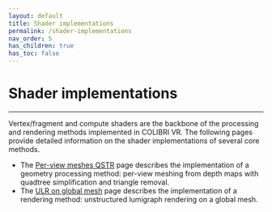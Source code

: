 ```yaml
---
layout: default
title: Shader implementations
permalink: /shader-implementations
nav_order: 5
has_children: true
has_toc: false
---
```


# Shader implementations

* * *

Vertex/fragment and compute shaders are the backbone of the processing and rendering methods implemented in COLIBRI VR. The following pages provide detailed information on the shader implementations of several core methods.

- The [Per-view meshes QSTR](https://caor-mines-paristech.github.io/colibri-vr/shader-implementations/per-view-meshes-qstr) page describes the implementation of a geometry processing method: per-view meshing from depth maps with quadtree simplification and triangle removal.
- The [ULR on global mesh](https://caor-mines-paristech.github.io/colibri-vr/shader-implementations/ulr-global-mesh) page describes the implementation of a rendering method: unstructured lumigraph rendering on a global mesh.
